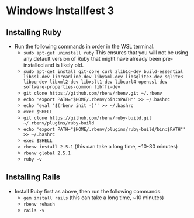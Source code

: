 # Windows Installfest 3

## Installing Ruby
- Run the following commands in order in the WSL terminal.
	- `sudo apt-get uninstall ruby` This ensures that you will not be using any default version of Ruby that might have already been pre-installed and is likely old.
	- `sudo apt-get install git-core curl zlib1g-dev build-essential libssl-dev libreadline-dev libyaml-dev libsqlite3-dev sqlite3 libpq-dev libxml2-dev libxslt1-dev libcurl4-openssl-dev software-properties-common libffi-dev`
	- `git clone https://github.com/rbenv/rbenv.git ~/.rbenv`
	- `echo 'export PATH="$HOME/.rbenv/bin:$PATH"' >> ~/.bashrc`
	- `echo 'eval "$(rbenv init -)"' >> ~/.bashrc`
	- `exec $SHELL`
	- `git clone https://github.com/rbenv/ruby-build.git ~/.rbenv/plugins/ruby-build`
	- `echo 'export PATH="$HOME/.rbenv/plugins/ruby-build/bin:$PATH"' >> ~/.bashrc`
	- `exec $SHELL`
	- `rbenv install 2.5.1` (this can take a long time, ~10-30 minutes)
	- `rbenv global 2.5.1`
	- `ruby -v`

## Installing Rails
- Install Ruby first as above, then run the following commands.
	- `gem install rails` (this can take a long time, ~10 minutes)
	- `rbenv rehash`
	- `rails -v`


